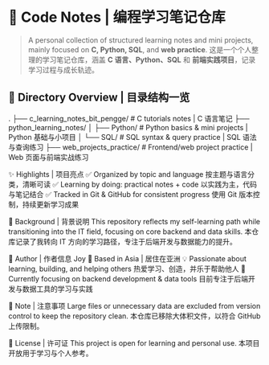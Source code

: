 # 📘 Code Notes | 编程学习笔记仓库

> A personal collection of structured learning notes and mini projects, mainly focused on **C, Python, SQL**, and **web practice**.
> 这是一个个人整理的学习笔记仓库，涵盖 **C 语言、Python、SQL** 和 **前端实践项目**，记录学习过程与成长轨迹。

## 📁 Directory Overview | 目录结构一览

.
├── c_learning_notes_bit_pengge/ # C tutorials notes | C 语言笔记
├── python_learning_notes/
│ ├── Python/ # Python basics & mini projects | Python 基础与小项目
│ └── SQL/ # SQL syntax & query practice | SQL 语法与查询练习
├── web_projects_practice/ # Frontend/web project practice | Web 页面与前端实战练习

✨ Highlights | 项目亮点
✅ Organized by topic and language
按主题与语言分类，清晰可读
✅ Learning by doing: practical notes + code
以实践为主，代码与笔记结合
✅ Tracked in Git & GitHub for consistent progress
使用 Git 版本控制，持续更新学习成果

🧠 Background | 背景说明
This repository reflects my self-learning path while transitioning into the IT field, focusing on core backend and data skills.
本仓库记录了我转向 IT 方向的学习路径，专注于后端开发与数据能力的提升。

📝 Author | 作者信息
Joy
📍 Based in Asia | 居住在亚洲
💡 Passionate about learning, building, and helping others
热爱学习、创造，并乐于帮助他人
🎯 Currently focusing on backend development & data tools
目前专注于后端开发与数据工具的学习与实践

🚧 Note | 注意事项
Large files or unnecessary data are excluded from version control to keep the repository clean.
本仓库已移除大体积文件，以符合 GitHub 上传限制。

📌 License | 许可证
This project is open for learning and personal use.
本项目开放用于学习与个人参考。
